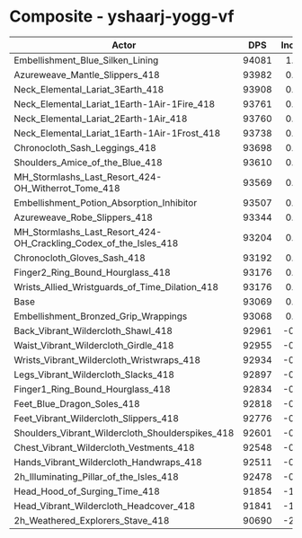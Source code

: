 # Composite - yshaarj-yogg-vf
| Actor | DPS | Increase |
|---|:---:|:---:|
|Embellishment_Blue_Silken_Lining|94081|1.09%|
|Azureweave_Mantle_Slippers_418|93982|0.98%|
|Neck_Elemental_Lariat_3Earth_418|93908|0.90%|
|Neck_Elemental_Lariat_1Earth-1Air-1Fire_418|93761|0.74%|
|Neck_Elemental_Lariat_2Earth-1Air_418|93760|0.74%|
|Neck_Elemental_Lariat_1Earth-1Air-1Frost_418|93738|0.72%|
|Chronocloth_Sash_Leggings_418|93698|0.68%|
|Shoulders_Amice_of_the_Blue_418|93610|0.58%|
|MH_Stormlashs_Last_Resort_424-OH_Witherrot_Tome_418|93569|0.54%|
|Embellishment_Potion_Absorption_Inhibitor|93507|0.47%|
|Azureweave_Robe_Slippers_418|93344|0.30%|
|MH_Stormlashs_Last_Resort_424-OH_Crackling_Codex_of_the_Isles_418|93204|0.15%|
|Chronocloth_Gloves_Sash_418|93192|0.13%|
|Finger2_Ring_Bound_Hourglass_418|93176|0.12%|
|Wrists_Allied_Wristguards_of_Time_Dilation_418|93176|0.12%|
|Base|93069|0.00%|
|Embellishment_Bronzed_Grip_Wrappings|93068|0.00%|
|Back_Vibrant_Wildercloth_Shawl_418|92961|-0.12%|
|Waist_Vibrant_Wildercloth_Girdle_418|92955|-0.12%|
|Wrists_Vibrant_Wildercloth_Wristwraps_418|92934|-0.14%|
|Legs_Vibrant_Wildercloth_Slacks_418|92897|-0.18%|
|Finger1_Ring_Bound_Hourglass_418|92834|-0.25%|
|Feet_Blue_Dragon_Soles_418|92818|-0.27%|
|Feet_Vibrant_Wildercloth_Slippers_418|92776|-0.31%|
|Shoulders_Vibrant_Wildercloth_Shoulderspikes_418|92601|-0.50%|
|Chest_Vibrant_Wildercloth_Vestments_418|92548|-0.56%|
|Hands_Vibrant_Wildercloth_Handwraps_418|92511|-0.60%|
|2h_Illuminating_Pillar_of_the_Isles_418|92478|-0.63%|
|Head_Hood_of_Surging_Time_418|91854|-1.30%|
|Head_Vibrant_Wildercloth_Headcover_418|91841|-1.32%|
|2h_Weathered_Explorers_Stave_418|90690|-2.56%|
